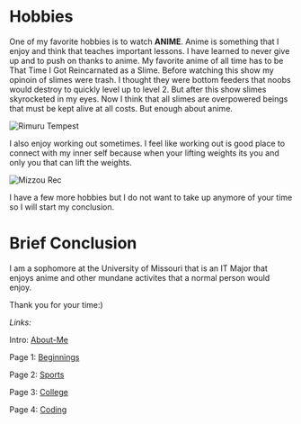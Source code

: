 # Hobbies

One of my favorite hobbies is to watch **ANIME**. Anime is something that I enjoy and think that teaches important lessons. I have learned to never give up and to push on thanks to anime. My favorite anime of all time has to be That Time I Got Reincarnated as a Slime. Before watching this show my opinoin of slimes were trash. I thought they were bottom feeders that noobs would destroy to quickly level up to level 2. But after this show slimes skyrocketed in my eyes. Now I think that all slimes are overpowered beings that must be kept alive at all costs. But enough about anime.

![Rimuru Tempest](https://static.wikia.nocookie.net/p__/images/a/a5/0A2DAB35-1109-4011-836C-6CF783E3F68B.png/revision/latest?cb=20200823130522&path-prefix=protagonist)

I also enjoy working out sometimes. I feel like working out is good place to connect with my inner self because when your lifting weights its you and only you that can lift the weights. 

![Mizzou Rec](https://encrypted-tbn0.gstatic.com/images?q=tbn:ANd9GcR75iBc2MCkGDPt9ligR2LuFp9wWbPk8wKAsg&usqp=CAU)

I have a few more hobbies but I do not want to take up anymore of your time so I will start my conclusion. 

# Brief Conclusion

I am a sophomore at the University of Missouri that is an IT Major that enjoys anime and other mundane activites that a normal person would enjoy.

Thank you for your time:)


_Links:_

Intro: [About-Me](README.md)

Page 1: [Beginnings](Beginnings.md)

Page 2: [Sports](Sports.md) 

Page 3: [College](College.md)

Page 4: [Coding](Coding.md)



